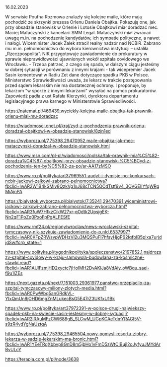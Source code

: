 16.02.2023

W serwisie Poufna Rozmowa znalazły się kolejne maile, które mają pochodzić ze skrzynki prezesa Orlenu Daniela Obajtka. Pokazują one, jak przy obsadzie stanowisk w Orlenie i Lotosie Obajtkowi miał doradzać mec. Maciej Mataczyński z kancelarii SMM Legal. Mataczyński miał zwracać uwagę m.in. na pochodzenie kandydatów, ich sympatie polityczne, a nawet i nałogi. Wiceminister Jacek Żalek stracił realny nadzór nad NCBiR. Zabrano mu m.in. pełnomocnictwo do wyboru kierownictwa instytucji – ustaliła „Rzeczpospolita”. NIK przygotowuje zawiadomienie do prokuratury w sprawie nieprawidłowości ujawnionych wokół szpitala covidowego we Wrocławiu. - Trzeba patrzeć, z czego się spada, w dalszym ciągu jesteśmy w dobrej sytuacji w porównaniu z innymi krajami - tak wicepremier Jacek Sasin komentował w Radiu Zet dane dotyczące spadku PKB w Polsce. Ministerstwo Sprawiedliwości uważa, że lekarz w trakcie postępowania przed sądem lekarskim nie ma dostatecznej ochrony. I proponuje, by lekarzom "w sporze z innymi lekarzami" wysyłać na pomoc prokuratorów. Zapowiedź padła z ust Rafała Kierzynki, dyrektora departamentu legislacyjnego prawa karnego w Ministerstwie Sprawiedliwości.

https://natemat.pl/469439,wyciekly-kolejna-maile-obajtka-tak-prawnik-orlenu-mial-mu-doradzac

https://wiadomosci.onet.pl/kraj/zyd-z-pochodzenia-prawnik-orlenu-doradzal-obajtkowi-w-obsadzie-stanowisk/8zjn1ed

https://wyborcza.pl/7,75398,29470952,maile-obajtka-jak-mec-mataczynski-doradzal-w-obsadzie-stanowisk.html

https://www.msn.com/pl-pl/wiadomosci/polska/tak-prawnik-mia%C5%82-doradza%C4%87-obajtkowi-przy-obsadzie-stanowisk-%C5%BCyd-z-pochodzenia-ten-by%C5%82-za-po/ar-AA17zMSO

https://www.rp.pl/polityka/art37969551-audyt-i-dymisje-po-konkursach-ncbir-jackowi-zalkowi-zabrano-pelnomocnictwa?fbclid=IwAR2W1B4kSMiv8QzkVg1xJ68cTCN5QCdTstf9v4_3OVGElIYfqWRgMiAjnPA

https://bialystok.wyborcza.pl/bialystok/7,35241,29470391,wiceministrowi-jackowi-zalkowi-zabrano-pelnomocnictwa-wyborcza.html?fbclid=IwAR3fuW7HfkzCikW27xr-qOdtk2UpsjgEK-Nn2qF1PoZq0PxoFpPgALFESfE

https://www.rmf24.pl/regiony/wroclaw/news-wroclawski-szpital-tymczasowy-nik-szykuje-zawiadomienie-do-p,nId,6537997?fbclid=IwAR0KFpZRWsvpWDHzVl2u3MQSPuFl7hfsyHjgP62IqfbIB5pIxa7urjdjdSw#crp_state=1

https://www.polityka.pl/tygodnikpolityka/spoleczenstwo/2197852,1,najdrozszy-szpital-covidowy-w-kraju-samowola-budowlana-za-kosmiczne-stawki.read?fbclid=IwAR1AUlFzmjHD2xyctc7jHoIMH2DvAKlJa8VdAiy_oWBqu_saei-f9u1lZEs

https://next.gazeta.pl/next/7,151003,29361977,panstwo-przeplacilo-za-szpital-tymczasowy-miliony-zlotych-media.html?fbclid=IwAR0PwWbq5anGRdkVL-YIxQmUn8jOHD6mgZnMLukecBsG5E47rZ3UKfxU1Bk

https://www.rp.pl/polityka/art37972391-w-polsce-drugi-najwiekszy-spadek-pkb-na-swiecie-sasin-jestesmy-w-dobrej-sytuacji?fbclid=IwAR2lRAuMFzCWl688gB_SLCwM_UGpKCAeTdmYRAGI5V-s9zR4vdYgNaUztqA

https://wyborcza.pl/7,75398,29465504,nowy-pomysl-resortu-ziobry-lekarza-w-sadzie-lekarskim-ma-bronic.html?fbclid=IwAR1YEeTRgXbbvp8GnD8m5jbHo1vFmD5zWtCIBujl2oJyfyuJMYdArBvULcY

https://terapia.com.pl/pl/node/3638